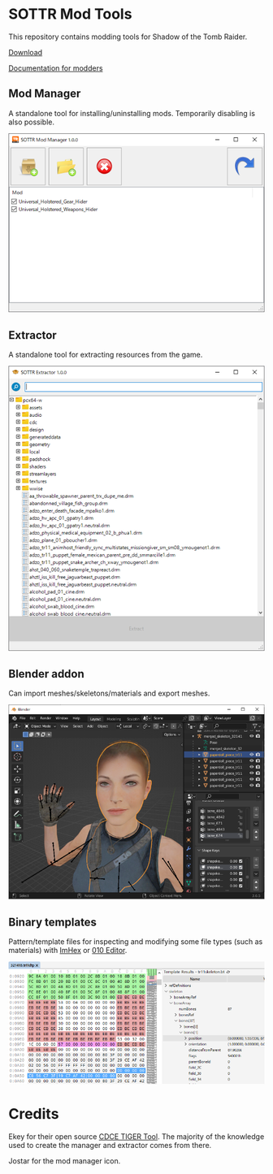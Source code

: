 # SOTTR Mod Tools

This repository contains modding tools for Shadow of the Tomb Raider.

[Download](https://github.com/arcusmaximus/SottrModTools/releases)

[Documentation for modders](Documentation.md)

## Mod Manager

A standalone tool for installing/uninstalling mods. Temporarily disabling is also possible.

![Screenshot of the mod manager](Screenshots/Manager.png)

## Extractor

A standalone tool for extracting resources from the game.

![Screenshot of the extractor](Screenshots/Extractor.png)

## Blender addon

Can import meshes/skeletons/materials and export meshes.

![Screenshot of the Blender addon](Screenshots/Blender.png)

## Binary templates

Pattern/template files for inspecting and modifying some file types (such as materials) with [ImHex](https://imhex.werwolv.net/) or [010 Editor](https://www.sweetscape.com/).

![Screenshot of a binary template](Screenshots/Template.png)

# Credits
Ekey for their open source [CDCE TIGER Tool](https://github.com/Ekey/CDCE.TIGER.Tool). The majority of the knowledge used to create the manager and extractor comes from there.

Jostar for the mod manager icon.
